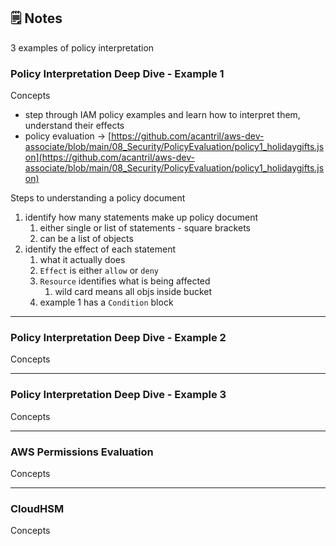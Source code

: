 ## 🗒️ Notes

3 examples of policy interpretation

### Policy Interpretation Deep Dive - Example 1

Concepts

- step through IAM policy examples and learn how to interpret them, understand their effects
- policy evaluation → [https://github.com/acantril/aws-dev-associate/blob/main/08_Security/PolicyEvaluation/policy1_holidaygifts.json](https://github.com/acantril/aws-dev-associate/blob/main/08_Security/PolicyEvaluation/policy1_holidaygifts.json)

Steps to understanding a policy document

1. identify how many statements make up policy document
    1. either single or list of statements - square brackets
    2. can be a list of objects
2. identify the effect of each statement
    1. what it actually does
    2. `Effect` is either `allow` or `deny`
    3. `Resource` identifies what is being affected
        1. wild card means all objs inside bucket
    4. example 1 has a `Condition` block

---

### Policy Interpretation Deep Dive - Example 2

Concepts

---

### Policy Interpretation Deep Dive - Example 3

Concepts

---

### AWS Permissions Evaluation

Concepts

---

### CloudHSM

Concepts